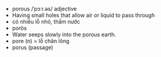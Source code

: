 
- porous	/ˈpɔːr.əs/	adjective	
- Having small holes that allow air or liquid to pass through	
- có nhiều lỗ nhỏ, thấm nước	
- porös	
- Water seeps slowly into the porous earth.
- pore (n) = lỗ chân lông	
- porus (passage)